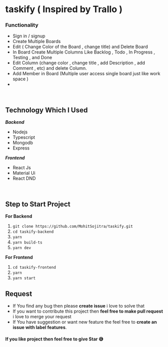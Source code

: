 # taskify ( Inspired by Trallo )

 ### Functionality
    

 - Sign in / signup
 - Create Multiple Boards
 - Edit ( Change Color of the Board , change title) and Delete Board
 -  In Board Create Multiple Columns Like Backlog , Todo , In Progress , Testing , and Done
 - Edit Column (change color , change title , add Description ,  add Comment , etc) and delete Column.
 -  Add Member in Board (Multiple user access single board just like work space )
 -  
 <br/>
 
 ## Technology Which I Used
   ***Backend***
   
 - Nodejs
 - Typescript
 - Mongodb
 - Express

 ***Frontend***
 

 - React Js
 - Material Ui
 - React DND

<br />

 ## Step to Start Project
 

 
**For Backend**
 1. `git clone https://github.com/MohitSojitra/taskify.git`
 2. `cd taskify-backend`
 3. `yarn`
 4. `yarn build-ts`
 5. `yarn dev`

**For Frontend**

 1. `cd taskify-frontend`
 2. `yarn`
 3. `yarn start`



## Request

 - If You find any bug then please **create issue** i love to solve that
 - If you want to contribute this project then **feel free to make pull request** i love to merge your request
 - If You have suggestion or want new feature the feel free to **create an issue with label features**.


#### If you like project then feel free to give Star 😅
